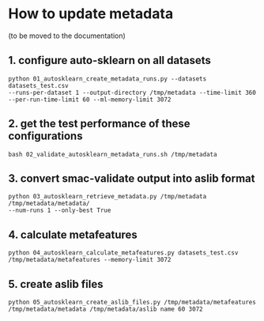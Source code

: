 # How to update metadata

(to be moved to the documentation)

## 1. configure auto-sklearn on all datasets

    python 01_autosklearn_create_metadata_runs.py --datasets datasets_test.csv
    --runs-per-dataset 1 --output-directory /tmp/metadata --time-limit 360 --per-run-time-limit 60 --ml-memory-limit 3072

## 2. get the test performance of these configurations

    bash 02_validate_autosklearn_metadata_runs.sh /tmp/metadata

## 3. convert smac-validate output into aslib format

    python 03_autosklearn_retrieve_metadata.py /tmp/metadata /tmp/metadata/metadata/
    --num-runs 1 --only-best True

## 4. calculate metafeatures

    python 04_autosklearn_calculate_metafeatures.py datasets_test.csv /tmp/metadata/metafeatures --memory-limit 3072

## 5. create aslib files

    python 05_autosklearn_create_aslib_files.py /tmp/metadata/metafeatures
    /tmp/metadata/metadata /tmp/metadata/aslib name 60 3072
